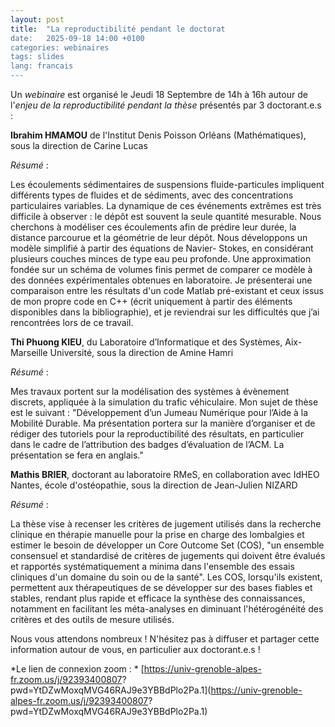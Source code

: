```yaml
---
layout: post
title:  "La reproductibilité pendant le doctorat
date:   2025-09-18 14:00 +0100
categories: webinaires
tags: slides
lang: francais
---
```


Un *webinaire* est organisé le Jeudi 18 Septembre de 14h à 16h autour
 de l'*enjeu de la reproductibilité pendant la thèse* présentés par 3
 doctorant.e.s :

 **Ibrahim HMAMOU** de l'Institut Denis Poisson Orléans (Mathématiques),
 sous la direction de Carine Lucas

 *Résumé* :

 Les écoulements sédimentaires de suspensions fluide-particules
 impliquent différents types de fluides et de sédiments, avec des
 concentrations particulaires variables. La dynamique de ces événements
 extrêmes est très difficile à observer : le dépôt est souvent la seule
 quantité mesurable. Nous cherchons à modéliser ces écoulements afin de
 prédire leur durée, la distance parcourue et la géométrie de leur dépôt.
 Nous développons un modèle simplifié à partir des équations de Navier-
 Stokes, en considérant plusieurs couches minces de type eau peu
 profonde. Une approximation fondée sur un schéma de volumes finis permet
 de comparer ce modèle à des données expérimentales obtenues en laboratoire.
 Je présenterai une comparaison entre les résultats d'un code Matlab
 pré-existant et ceux issus de mon propre code en C++ (écrit uniquement à
 partir des éléments disponibles dans la bibliographie), et je reviendrai
 sur les difficultés que j’ai rencontrées lors de ce travail.

 **Thi Phuong KIEU**, du Laboratoire d’Informatique et des Systèmes, Aix-
 Marseille Université, sous la direction de Amine Hamri

 *Résumé* :

Mes travaux portent sur la modélisation des systèmes à évènement
 discrets, appliquée à la simulation du trafic véhiculaire.
 Mon sujet de thèse est le suivant : "Développement d’un Jumeau Numérique
 pour l’Aide à la Mobilité Durable. Ma présentation portera sur la
 manière d’organiser et de rédiger des
 tutoriels pour la reproductibilité des résultats, en particulier dans le
 cadre de l’attribution des badges d’évaluation de l’ACM. La
 présentation se fera en anglais."

 **Mathis BRIER**, doctorant au laboratoire RMeS, en collaboration avec
 IdHEO Nantes, école d'ostéopathie, sous la direction de Jean-Julien NIZARD

 *Résumé* :

La thèse vise à recenser les critères de jugement utilisés
 dans la recherche clinique en thérapie manuelle pour la prise en charge
 des lombalgies et estimer le besoin de développer un Core Outcome Set
 (COS), "un ensemble consensuel et standardisé de critères de jugements
 qui doivent être évalués et rapportés systématiquement a minima dans
 l'ensemble des essais cliniques d'un domaine du soin ou de la santé".
 Les COS, lorsqu'ils existent, permettent aux thérapeutiques de se
 développer sur des bases fiables et stables, rendant plus rapide et
 efficace la synthèse des connaissances, notamment en facilitant les
 méta-analyses en diminuant l'hétérogénéité des critères et des outils de
 mesure utilisés.


 Nous vous attendons nombreux !
 N'hésitez pas à diffuser et partager cette information autour de vous,
 en particulier aux doctorant.e.s !

 *Le lien de connexion zoom : *
 [https://univ-grenoble-alpes-fr.zoom.us/j/92393400807?
 pwd=YtDZwMoxqMVG46RAJ9e3YBBdPlo2Pa.1](https://univ-grenoble-alpes-fr.zoom.us/j/92393400807?
 pwd=YtDZwMoxqMVG46RAJ9e3YBBdPlo2Pa.1)